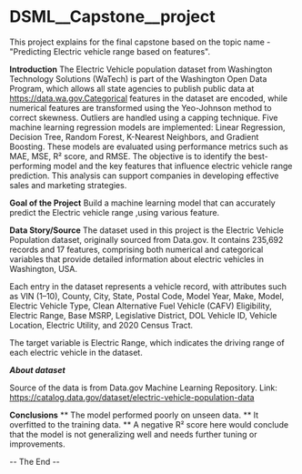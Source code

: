 # DSML__Capstone__project
This project explains for the final capstone based on the topic name -"Predicting Electric vehicle range based on features".

**Introduction**
The Electric Vehicle population dataset from Washington Technology Solutions (WaTech) is part of the Washington Open Data Program, which allows all state agencies to publish public data at https://data.wa.gov.Categorical features in the dataset are encoded, while numerical features are transformed using the Yeo-Johnson method to correct skewness. Outliers are handled using a capping technique. Five machine learning regression models are implemented: Linear Regression, Decision Tree, Random Forest, K-Nearest Neighbors, and Gradient Boosting. These models are evaluated using performance metrics such as MAE, MSE, R² score, and RMSE. The objective is to identify the best-performing model and the key features that influence electric vehicle range prediction. This analysis can support companies in developing effective sales and marketing strategies.

**Goal of the Project**
Build a machine learning model that can accurately predict the Electric vehicle range ,using various feature.

**Data Story/Source**
The dataset used in this project is the Electric Vehicle Population dataset, originally sourced from Data.gov. It contains 235,692 records and 17 features, comprising both numerical and categorical variables that provide detailed information about electric vehicles in Washington, USA.

Each entry in the dataset represents a vehicle record, with attributes such as VIN (1–10), County, City, State, Postal Code, Model Year, Make, Model, Electric Vehicle Type, Clean Alternative Fuel Vehicle (CAFV) Eligibility, Electric Range, Base MSRP, Legislative District, DOL Vehicle ID, Vehicle Location, Electric Utility, and 2020 Census Tract.

The target variable is Electric Range, which indicates the driving range of each electric vehicle in the dataset.

***About dataset***

Source of the data is from Data.gov Machine Learning Repository.
Link: https://catalog.data.gov/dataset/electric-vehicle-population-data

**Conclusions**
** The model performed poorly on unseen data.
** It overfitted to the training data.
** A negative R² score here would conclude that the model is not generalizing well and needs further tuning or improvements.

-- The End --

